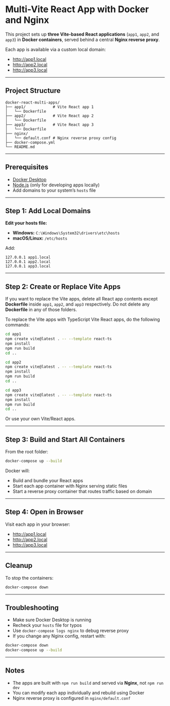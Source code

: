 # Multi-Vite React App with Docker and Nginx

This project sets up **three Vite-based React applications** (`app1`, `app2`, and `app3`) in **Docker containers**, served behind a central **Nginx reverse proxy**.

Each app is available via a custom local domain:

- http://app1.local
- http://app2.local
- http://app3.local

---

## Project Structure

```
docker-react-multi-apps/
├── app1/            # Vite React app 1
│   └── Dockerfile
├── app2/            # Vite React app 2
│   └── Dockerfile
├── app3/            # Vite React app 3
│   └── Dockerfile
├── nginx/
│   └── default.conf # Nginx reverse proxy config
├── docker-compose.yml
└── README.md
```

---

## Prerequisites

- [Docker Desktop](https://www.docker.com/products/docker-desktop)
- [Node.js](https://nodejs.org/) (only for developing apps locally)
- Add domains to your system’s `hosts` file

---

## Step 1: Add Local Domains

**Edit your hosts file:**

- **Windows:** `C:\Windows\System32\drivers\etc\hosts`
- **macOS/Linux:** `/etc/hosts`

Add:

```
127.0.0.1 app1.local
127.0.0.1 app2.local
127.0.0.1 app3.local
```

---

## Step 2: Create or Replace Vite Apps

If you want to replace the Vite apps, delete all React app contents except **Dockerfile** inside `app1`, `app2`, and `app3` respectively. Do not delete any **Dockerfile** in any of those folders.

To replace the Vite apps with TypeScript Vite React apps, do the following commands:

```bash
cd app1
npm create vite@latest . -- --template react-ts
npm install
npm run build
cd ..

cd app2
npm create vite@latest . -- --template react-ts
npm install
npm run build
cd ..

cd app3
npm create vite@latest . -- --template react-ts
npm install
npm run build
cd ..
```

Or use your own Vite/React apps.

---

## Step 3: Build and Start All Containers

From the root folder:

```bash
docker-compose up --build
```

Docker will:

- Build and bundle your React apps
- Start each app container with Nginx serving static files
- Start a reverse proxy container that routes traffic based on domain

---

## Step 4: Open in Browser

Visit each app in your browser:

- http://app1.local
- http://app2.local
- http://app3.local

---

## Cleanup

To stop the containers:

```bash
docker-compose down
```

---

## Troubleshooting

- Make sure Docker Desktop is running
- Recheck your `hosts` file for typos
- Use `docker-compose logs nginx` to debug reverse proxy
- If you change any Nginx config, restart with:

```bash
docker-compose down
docker-compose up --build
```

---

## Notes

- The apps are built with `npm run build` and served via **Nginx**, not `npm run dev`
- You can modify each app individually and rebuild using Docker
- Nginx reverse proxy is configured in `nginx/default.conf`
